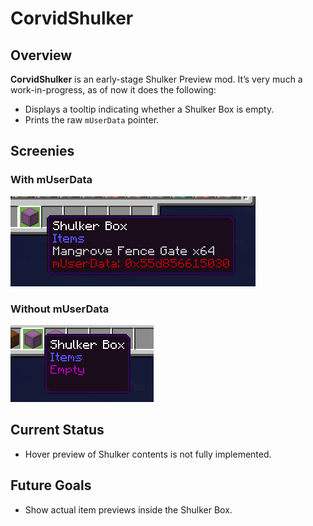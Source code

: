 # CorvidShulker

## Overview
**CorvidShulker** is an early-stage Shulker Preview mod. It’s very much a work-in-progress, as of now it does the following:

- Displays a tooltip indicating whether a Shulker Box is empty.
- Prints the raw `mUserData` pointer.

## Screenies

### With mUserData
![with data](image.png)

### Without mUserData
![without data](image2.png)


## Current Status
- Hover preview of Shulker contents is not fully implemented.

## Future Goals
- Show actual item previews inside the Shulker Box.

